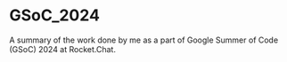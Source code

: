 # GSoC_2024
A summary of the work done by me as a part of Google Summer of Code (GSoC) 2024 at Rocket.Chat.
